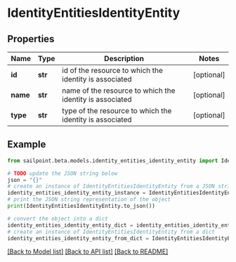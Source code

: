 # IdentityEntitiesIdentityEntity


## Properties

Name | Type | Description | Notes
------------ | ------------- | ------------- | -------------
**id** | **str** | id of the resource to which the identity is associated | [optional] 
**name** | **str** | name of the resource to which the identity is associated | [optional] 
**type** | **str** | type of the resource to which the identity is associated | [optional] 

## Example

```python
from sailpoint.beta.models.identity_entities_identity_entity import IdentityEntitiesIdentityEntity

# TODO update the JSON string below
json = "{}"
# create an instance of IdentityEntitiesIdentityEntity from a JSON string
identity_entities_identity_entity_instance = IdentityEntitiesIdentityEntity.from_json(json)
# print the JSON string representation of the object
print(IdentityEntitiesIdentityEntity.to_json())

# convert the object into a dict
identity_entities_identity_entity_dict = identity_entities_identity_entity_instance.to_dict()
# create an instance of IdentityEntitiesIdentityEntity from a dict
identity_entities_identity_entity_from_dict = IdentityEntitiesIdentityEntity.from_dict(identity_entities_identity_entity_dict)
```
[[Back to Model list]](../README.md#documentation-for-models) [[Back to API list]](../README.md#documentation-for-api-endpoints) [[Back to README]](../README.md)


